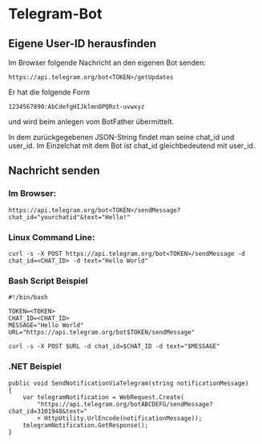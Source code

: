 # Telegram-Bot

## Eigene User-ID herausfinden

Im Browser folgende Nachricht an den eigenen Bot senden:

    https://api.telegram.org/bot<TOKEN>/getUpdates

Er hat die folgende Form

    1234567890:AbCdefgHIJklmnOPQRst-uvwxyz

und wird beim anlegen vom BotFather übermittelt.

In dem zurückgegebenen JSON-String findet man seine chat_id und user_id.
Im Einzelchat mit dem Bot ist chat_id gleichbedeutend mit user_id.

## Nachricht senden

### Im Browser:

    https://api.telegram.org/bot<TOKEN>/sendMessage?chat_id="yourchatid"&text="Hello!"

### Linux Command Line:

    curl -s -X POST https://api.telegram.org/bot<TOKEN>/sendMessage -d chat_id=<CHAT_ID> -d text="Hello World"

### Bash Script Beispiel

    #!/bin/bash

    TOKEN=<TOKEN>
    CHAT_ID=<CHAT_ID>
    MESSAGE="Hello World"
    URL="https://api.telegram.org/bot$TOKEN/sendMessage"

    curl -s -X POST $URL -d chat_id=$CHAT_ID -d text="$MESSAGE"
    
### .NET Beispiel    
    
    public void SendNotificationViaTelegram(string notificationMessage)
    {
        var telegramNotification = WebRequest.Create(
            "https://api.telegram.org/botABCDEFG/sendMessage?chat_id=3101948&text="
	        + HttpUtility.UrlEncode(notificationMessage));
        telegramNotification.GetResponse();
    }


